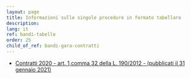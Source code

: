 ```yaml
---
layout: page
title: Informazioni sulle singole procedure in formato tabellare
description: 
lang: it
ref: bandi-tabelle
order: 25
child_of_ref: bandi-gara-contratti
---
```


* [Contratti 2020 - art. 1,comma 32 della L. 190/2012 - (pubblicati il 31 gennaio 2021)](./2020/)
